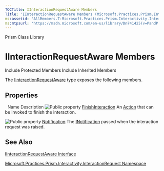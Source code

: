 ```yaml
---
TOCTitle: IInteractionRequestAware Members
Title: 'IInteractionRequestAware Members (Microsoft.Practices.Prism.Interactivity.InteractionRequest)'
ms:assetid: 'AllMembers.T:Microsoft.Practices.Prism.Interactivity.InteractionRequest.IInteractionRequestAware'
ms:mtpsurl: 'https://msdn.microsoft.com/en-us/library/Dn741425(v=PandP.50)'
---
```


Prism Class Library

IInteractionRequestAware Members
================================

Include Protected Members
Include Inherited Members

The [IInteractionRequestAware](https://msdn.microsoft.com/t:microsoft.practices.prism.interactivity.interactionrequest.iinteractionrequestaware) type exposes the following members.

Properties
----------

<span id="propertyTableToggle"></span>
 
Name
Description
![](https://msdn.microsoft.com/en-us/Dn741425.pubproperty(en-us,PandP.50).gif "Public property")
[FinishInteraction](https://msdn.microsoft.com/p:microsoft.practices.prism.interactivity.interactionrequest.iinteractionrequestaware.finishinteraction)
An [Action](http://msdn2.microsoft.com/en-us/library/bb534741) that can be invoked to finish the interaction.

![](https://msdn.microsoft.com/en-us/Dn741425.pubproperty(en-us,PandP.50).gif "Public property")
[Notification](https://msdn.microsoft.com/p:microsoft.practices.prism.interactivity.interactionrequest.iinteractionrequestaware.notification)
The [INotification](https://msdn.microsoft.com/t:microsoft.practices.prism.interactivity.interactionrequest.inotification) passed when the interaction request was raised.

See Also
--------

<span id="seeAlsoToggle"></span>
[IInteractionRequestAware Interface](https://msdn.microsoft.com/t:microsoft.practices.prism.interactivity.interactionrequest.iinteractionrequestaware)

[Microsoft.Practices.Prism.Interactivity.InteractionRequest Namespace](https://msdn.microsoft.com/n:microsoft.practices.prism.interactivity.interactionrequest)
